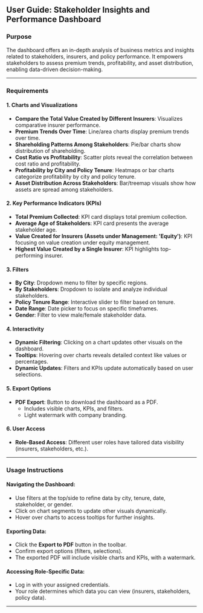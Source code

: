 ## User Guide: Stakeholder Insights and Performance Dashboard

### Purpose
The dashboard offers an in-depth analysis of business metrics and insights related to stakeholders, insurers, and policy performance. It empowers stakeholders to assess premium trends, profitability, and asset distribution, enabling data-driven decision-making.

---

### Requirements

#### 1. **Charts and Visualizations**
- **Compare the Total Value Created by Different Insurers**: Visualizes comparative insurer performance.
- **Premium Trends Over Time**: Line/area charts display premium trends over time.
- **Shareholding Patterns Among Stakeholders**: Pie/bar charts show distribution of shareholding.
- **Cost Ratio vs Profitability**: Scatter plots reveal the correlation between cost ratio and profitability.
- **Profitability by City and Policy Tenure**: Heatmaps or bar charts categorize profitability by city and policy tenure.
- **Asset Distribution Across Stakeholders**: Bar/treemap visuals show how assets are spread among stakeholders.

#### 2. **Key Performance Indicators (KPIs)**
- **Total Premium Collected**: KPI card displays total premium collection.
- **Average Age of Stakeholders**: KPI card presents the average stakeholder age.
- **Value Created for Insurers (Assets under Management: 'Equity')**: KPI focusing on value creation under equity management.
- **Highest Value Created by a Single Insurer**: KPI highlights top-performing insurer.

#### 3. **Filters**
- **By City**: Dropdown menu to filter by specific regions.
- **By Stakeholders**: Dropdown to isolate and analyze individual stakeholders.
- **Policy Tenure Range**: Interactive slider to filter based on tenure.
- **Date Range**: Date picker to focus on specific timeframes.
- **Gender**: Filter to view male/female stakeholder data.

#### 4. **Interactivity**
- **Dynamic Filtering**: Clicking on a chart updates other visuals on the dashboard.
- **Tooltips**: Hovering over charts reveals detailed context like values or percentages.
- **Dynamic Updates**: Filters and KPIs update automatically based on user selections.

#### 5. **Export Options**
- **PDF Export**: Button to download the dashboard as a PDF.
  - Includes visible charts, KPIs, and filters.
  - Light watermark with company branding.

#### 6. **User Access**
- **Role-Based Access**: Different user roles have tailored data visibility (insurers, stakeholders, etc.).

---

### Usage Instructions

#### Navigating the Dashboard:
- Use filters at the top/side to refine data by city, tenure, date, stakeholder, or gender.
- Click on chart segments to update other visuals dynamically.
- Hover over charts to access tooltips for further insights.

#### Exporting Data:
- Click the **Export to PDF** button in the toolbar.
- Confirm export options (filters, selections).
- The exported PDF will include visible charts and KPIs, with a watermark.

#### Accessing Role-Specific Data:
- Log in with your assigned credentials.
- Your role determines which data you can view (insurers, stakeholders, policy data).

---


